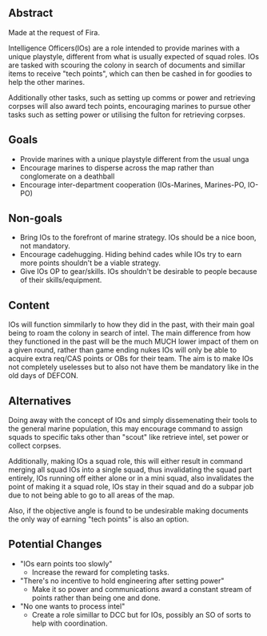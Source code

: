 ## Abstract
   Made at the request of Fira.

  Intelligence Officers(IOs) are a role intended to provide marines with a unique playstyle, different from what is usually expected of squad roles. 
IOs are tasked with scouring the colony in search of documents and simillar items to receive "tech points", 
which can then be cashed in for goodies to help the other marines.

  Additionally other tasks, such as setting up comms or power and retrieving corpses will also award tech points, encouraging marines to pursue other tasks
such as setting power or utilising the fulton for retrieving corpses.
## Goals
- Provide marines with a unique playstyle different from the usual unga
- Encourage marines to disperse across the map rather than conglomerate on a deathball
- Encourage inter-department cooperation (IOs-Marines, Marines-PO, IO-PO)

## Non-goals
- Bring IOs to the forefront of marine strategy. IOs should be a nice boon, not mandatory.
- Encourage cadehugging. Hiding behind cades while IOs try to earn more points shouldn't be a viable strategy.
- Give IOs OP to gear/skills. IOs shouldn't be desirable to people because of their skills/equipment.

## Content
  IOs will function simmilarly to how they did in the past, with their main goal being to roam the colony in search of intel.
The main difference from how they functioned in the past will be the much MUCH lower impact of them on a given round, rather than
game ending nukes IOs will only be able to acquire extra req/CAS points or OBs for their team. The aim is to make IOs not completely uselesses
but to also not have them be mandatory like in the old days of DEFCON.

## Alternatives
  Doing away with the concept of IOs and simply dissemenating their tools to the general marine population,
this may encourage command to assign squads to specific taks other than "scout" like retrieve intel, set power or collect corpses.

  Additionally, making IOs a squad role, this will either result in command merging all squad IOs into a single squad, thus invalidating the squad part entirely,
IOs running off either alone or in a mini squad, also invalidates the point of making it a squad role, 
IOs stay in their squad and do a subpar job due to not being able to go to all areas of the map.

  Also, if the objective angle is found to be undesirable making documents the only way of earning "tech points" is also an option.
## Potential Changes
- "IOs earn points too slowly"
	- Increase the reward for completing tasks.
- "There's no incentive to hold engineering after setting power"
	- Make it so power and communications award a constant stream of points rather than being one and done.
- "No one wants to process intel"
	- Create a role simillar to DCC but for IOs, possibly an SO of sorts to help with coordination.
